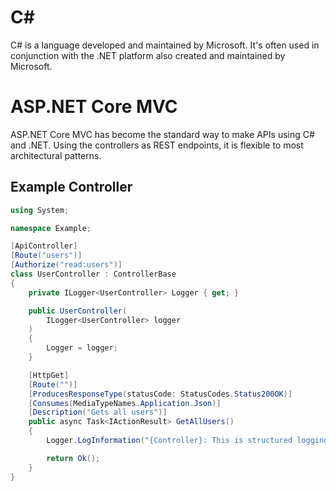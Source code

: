 # C#
C# is a language developed and maintained by Microsoft. It's often used in conjunction with the .NET platform also created and maintained by Microsoft.

# ASP.NET Core MVC
ASP.NET Core MVC has become the standard way to make APIs using C# and .NET. Using the controllers as REST endpoints, it is flexible to most architectural patterns.

## Example Controller
```csharp
using System;

namespace Example;

[ApiController]
[Route("users")]
[Authorize("read:users")]
class UserController : ControllerBase
{
    private ILogger<UserController> Logger { get; }

    public UserController(
        ILogger<UserController> logger
    )
    {
        Logger = logger;
    }

    [HttpGet]
    [Route("")]
    [ProducesResponseType(statusCode: StatusCodes.Status200OK)]
    [Consumes(MediaTypeNames.Application.Json)]
    [Description("Gets all users")]
    public async Task<IActionResult> GetAllUsers()
    {
        Logger.LogInformation("{Controller}: This is structured logging.", nameof(UserController));

        return Ok();
    }
}
```
